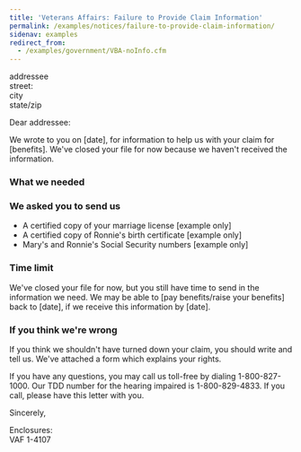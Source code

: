 ```yaml
---
title: 'Veterans Affairs: Failure to Provide Claim Information'
permalink: /examples/notices/failure-to-provide-claim-information/
sidenav: examples
redirect_from:
  - /examples/government/VBA-noInfo.cfm
---
```


<div class="example-container">

addressee<br>
street:<br>
city<br>
state/zip

Dear addressee:

We wrote to you on [date], for information to help us with your claim for [benefits]. We've closed your file for now because we haven't received the information.

### What we needed

### We asked you to send us

- A certified copy of your marriage license [example only]
- A certified copy of Ronnie's birth certificate [example only]
- Mary's and Ronnie's Social Security numbers [example only]

### Time limit

We've closed your file for now, but you still have time to send in the information we need. We may be able to [pay benefits/raise your benefits] back to [date], if we receive this information by [date].

### If you think we're wrong

If you think we shouldn't have turned down your claim, you should write and tell us. We've attached a form which explains your rights.

If you have any questions, you may call us toll-free by dialing 1-800-827-1000\. Our TDD number for the hearing impaired is 1-800-829-4833\. If you call, please have this letter with you.

Sincerely,

Enclosures:<br>
VAF 1-4107

</div>
